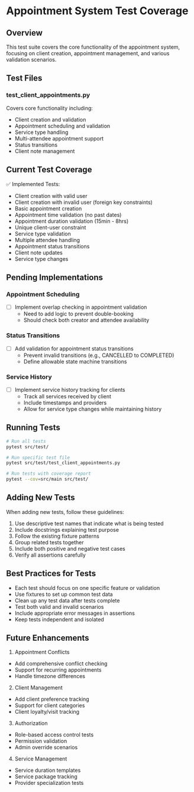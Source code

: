 # Appointment System Test Coverage

## Overview
This test suite covers the core functionality of the appointment system, focusing on client creation, appointment management, and various validation scenarios.

## Test Files

### test_client_appointments.py
Covers core functionality including:
- Client creation and validation
- Appointment scheduling and validation
- Service type handling
- Multi-attendee appointment support
- Status transitions
- Client note management

## Current Test Coverage

✅ Implemented Tests:
- Client creation with valid user
- Client creation with invalid user (foreign key constraints)
- Basic appointment creation
- Appointment time validation (no past dates)
- Appointment duration validation (15min - 8hrs)
- Unique client-user constraint
- Service type validation
- Multiple attendee handling
- Appointment status transitions
- Client note updates
- Service type changes

## Pending Implementations

### Appointment Scheduling
- [ ] Implement overlap checking in appointment validation
  - Need to add logic to prevent double-booking
  - Should check both creator and attendee availability

### Status Transitions
- [ ] Add validation for appointment status transitions
  - Prevent invalid transitions (e.g., CANCELLED to COMPLETED)
  - Define allowable state machine transitions

### Service History
- [ ] Implement service history tracking for clients
  - Track all services received by client
  - Include timestamps and providers
  - Allow for service type changes while maintaining history

## Running Tests

```bash
# Run all tests
pytest src/test/

# Run specific test file
pytest src/test/test_client_appointments.py

# Run tests with coverage report
pytest --cov=src/main src/test/
```

## Adding New Tests

When adding new tests, follow these guidelines:

1. Use descriptive test names that indicate what is being tested
2. Include docstrings explaining test purpose
3. Follow the existing fixture patterns
4. Group related tests together
5. Include both positive and negative test cases
6. Verify all assertions carefully

## Best Practices for Tests

- Each test should focus on one specific feature or validation
- Use fixtures to set up common test data
- Clean up any test data after tests complete
- Test both valid and invalid scenarios
- Include appropriate error messages in assertions
- Keep tests independent and isolated

## Future Enhancements

1. Appointment Conflicts
- Add comprehensive conflict checking
- Support for recurring appointments
- Handle timezone differences

2. Client Management
- Add client preference tracking
- Support for client categories
- Client loyalty/visit tracking

3. Authorization
- Role-based access control tests
- Permission validation
- Admin override scenarios

4. Service Management
- Service duration templates
- Service package tracking
- Provider specialization tests
